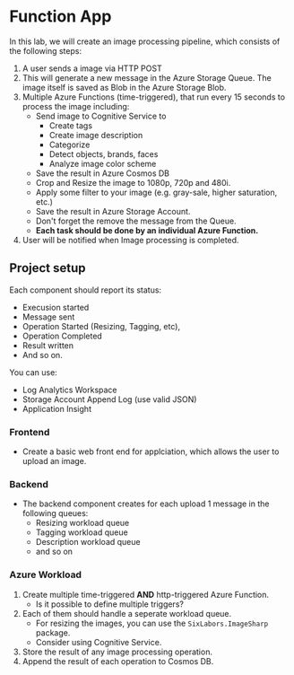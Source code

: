 # Function App

In this lab, we will create an image processing pipeline, which consists of the following steps:
1. A user sends a image via HTTP POST 
2. This will generate a new message in the Azure Storage Queue. The image itself is saved as Blob in the Azure Storage Blob.
3. Multiple Azure Functions (time-triggered), that run every 15 seconds to process the image including:
    * Send image to Cognitive Service to
      * Create tags
      * Create image description 
      * Categorize
      * Detect objects, brands, faces
      * Analyze image color scheme
    * Save the result in Azure Cosmos DB
    * Crop and Resize the image to 1080p, 720p and 480i.
    * Apply some filter to your image (e.g. gray-sale, higher saturation, etc.)
    * Save the result in Azure Storage Account.
    * Don't forget the remove the message from the Queue.
    * **Each task should be done by an individual Azure Function.**
4. User will be notified when Image processing is completed.

## Project setup
Each component should report its status:
  - Execusion started
  - Message sent
  - Operation Started (Resizing, Tagging, etc),
  - Operation Completed
  - Result written
  - And so on.

You can use:
  - Log Analytics Workspace
  - Storage Account Append Log (use valid JSON)
  - Application Insight

### Frontend
* Create a basic web front end for applciation, which allows the user to upload an image.

### Backend
* The backend component creates for each upload 1 message in the following queues:
    * Resizing workload queue
    * Tagging workload queue
    * Description workload queue
    * and so on

### Azure Workload
1. Create multiple time-triggered **AND** http-triggered Azure Function.
    * Is it possible to define multiple triggers?
2. Each of them should handle a seperate workload queue. 
    * For resizing the images, you can use the `SixLabors.ImageSharp` package.
    * Consider using Cognitive Service.
3. Store the result of any image processing operation.
4. Append the result of each operation to Cosmos DB.

